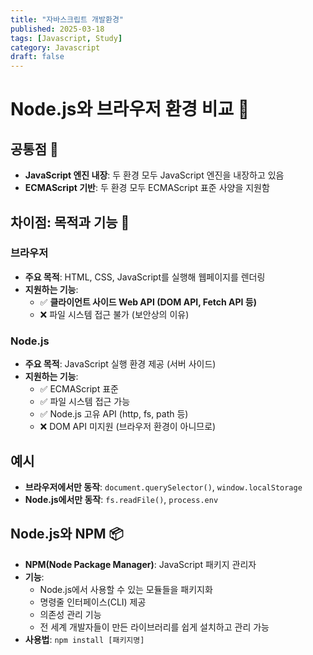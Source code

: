 ```yaml
---
title: "자바스크립트 개발환경"
published: 2025-03-18
tags: [Javascript, Study]
category: Javascript
draft: false
---
```


# Node.js와 브라우저 환경 비교 🔄
## 공통점 🤝
- **JavaScript 엔진 내장**: 두 환경 모두 JavaScript 엔진을 내장하고 있음
- **ECMAScript 기반**: 두 환경 모두 ECMAScript 표준 사양을 지원함

## 차이점: 목적과 기능 🎯
### 브라우저
- **주요 목적**: HTML, CSS, JavaScript를 실행해 웹페이지를 렌더링
- **지원하는 기능**:
    - ✅ **클라이언트 사이드 Web API (DOM API, Fetch API 등)**
    - ❌ 파일 시스템 접근 불가 (보안상의 이유)

### Node.js
- **주요 목적**: JavaScript 실행 환경 제공 (서버 사이드)
- **지원하는 기능**:
    - ✅ ECMAScript 표준
    - ✅ 파일 시스템 접근 가능
    - ✅ Node.js 고유 API (http, fs, path 등)
    - ❌ DOM API 미지원 (브라우저 환경이 아니므로)

## 예시
- **브라우저에서만 동작**: `document.querySelector()`, `window.localStorage`
- **Node.js에서만 동작**: `fs.readFile()`, `process.env`

## Node.js와 NPM 📦
- **NPM(Node Package Manager)**: JavaScript 패키지 관리자
- **기능**:
    - Node.js에서 사용할 수 있는 모듈들을 패키지화
    - 명령줄 인터페이스(CLI) 제공
    - 의존성 관리 기능
    - 전 세계 개발자들이 만든 라이브러리를 쉽게 설치하고 관리 가능
- **사용법**: `npm install [패키지명]`
